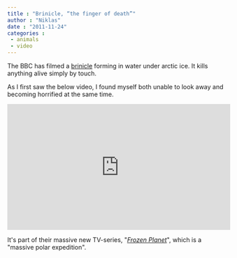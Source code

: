 ```yaml
---
title : "Brinicle, “the finger of death”"
author : "Niklas"
date : "2011-11-24"
categories : 
 - animals
 - video
---
```


The BBC has filmed a [brinicle](http://en.wikipedia.org/wiki/Brinicle) forming in water under arctic ice. It kills anything alive simply by touch.

As I first saw the below video, I found myself both unable to look away and becoming horrified at the same time.

<iframe width="510" height="289" src="http://www.youtube.com/embed/LMhBuSBemRk?rel=0" frameborder="0" allowfullscreen></iframe>

It's part of their massive new TV-series, "_[Frozen Planet](http://www.bbc.co.uk/programmes/b00mfl7n)_", which is a "massive polar expedition".
